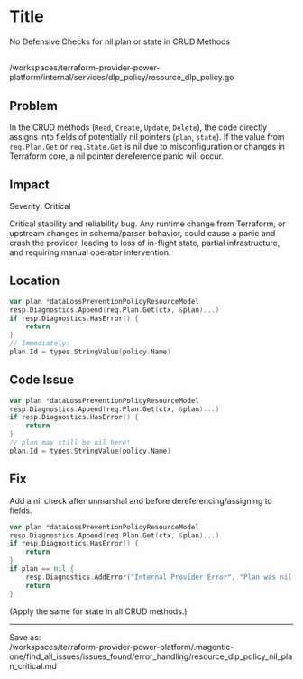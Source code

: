 # Title

No Defensive Checks for nil plan or state in CRUD Methods

##
/workspaces/terraform-provider-power-platform/internal/services/dlp_policy/resource_dlp_policy.go

## Problem

In the CRUD methods (`Read`, `Create`, `Update`, `Delete`), the code directly assigns into fields of potentially nil pointers (`plan`, `state`). If the value from `req.Plan.Get` or `req.State.Get` is nil due to misconfiguration or changes in Terraform core, a nil pointer dereference panic will occur.

## Impact

Severity: Critical

Critical stability and reliability bug. Any runtime change from Terraform, or upstream changes in schema/parser behavior, could cause a panic and crash the provider, leading to loss of in-flight state, partial infrastructure, and requiring manual operator intervention.

## Location

```go
var plan *dataLossPreventionPolicyResourceModel
resp.Diagnostics.Append(req.Plan.Get(ctx, &plan)...)
if resp.Diagnostics.HasError() {
	return
}
// Immediately:
plan.Id = types.StringValue(policy.Name)
```

## Code Issue

```go
var plan *dataLossPreventionPolicyResourceModel
resp.Diagnostics.Append(req.Plan.Get(ctx, &plan)...)
if resp.Diagnostics.HasError() {
	return
}
// plan may still be nil here!
plan.Id = types.StringValue(policy.Name)
```

## Fix

Add a nil check after unmarshal and before dereferencing/assigning to fields.

```go
var plan *dataLossPreventionPolicyResourceModel
resp.Diagnostics.Append(req.Plan.Get(ctx, &plan)...)
if resp.Diagnostics.HasError() {
	return
}
if plan == nil {
	resp.Diagnostics.AddError("Internal Provider Error", "Plan was nil after reading configuration.")
	return
}
```
(Apply the same for state in all CRUD methods.)

---
Save as:  
/workspaces/terraform-provider-power-platform/.magentic-one/find_all_issues/issues_found/error_handling/resource_dlp_policy_nil_plan_critical.md
